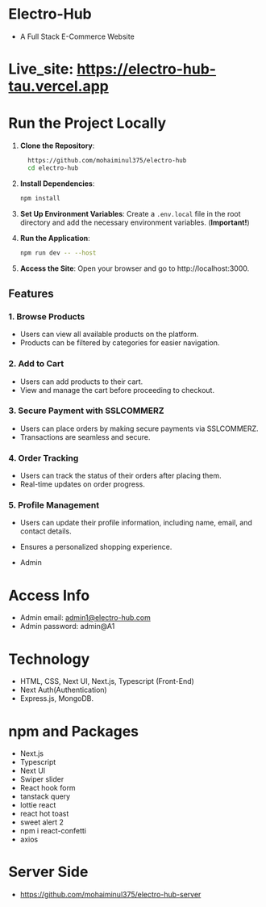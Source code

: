 # Electro-Hub

- A Full Stack E-Commerce Website

# Live_site: https://electro-hub-tau.vercel.app

# Run the Project Locally

1. **Clone the Repository**:

   ```sh
     https://github.com/mohaiminul375/electro-hub
     cd electro-hub
   ```

2. **Install Dependencies**:

   ```sh
   npm install
   ```

3. **Set Up Environment Variables**: Create a `.env.local` file in the root directory and add the necessary environment variables. (**Important!**)

4. **Run the Application**:

   ```sh
   npm run dev -- --host
   ```

5. **Access the Site**: Open your browser and go to http://localhost:3000.

## Features

### 1. Browse Products
- Users can view all available products on the platform.
- Products can be filtered by categories for easier navigation.

### 2. Add to Cart
- Users can add products to their cart.
- View and manage the cart before proceeding to checkout.

### 3. Secure Payment with SSLCOMMERZ
- Users can place orders by making secure payments via SSLCOMMERZ.
- Transactions are seamless and secure.

### 4. Order Tracking
- Users can track the status of their orders after placing them.
- Real-time updates on order progress.

### 5. Profile Management
- Users can update their profile information, including name, email, and contact details.
- Ensures a personalized shopping experience.

- Admin

# Access Info

- Admin email: admin1@electro-hub.com
- Admin password: admin@A1

# Technology

- HTML, CSS, Next UI, Next.js, Typescript (Front-End)
- Next Auth(Authentication)
- Express.js, MongoDB.

# npm and Packages

- Next.js
- Typescript
- Next UI
- Swiper slider
- React hook form
- tanstack query
- lottie react
- react hot toast
- sweet alert 2
- npm i react-confetti
- axios

# Server Side

- https://github.com/mohaiminul375/electro-hub-server

